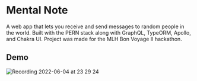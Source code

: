 # Mental Note
A web app that lets you receive and send messages to random people in the world. Built with the PERN stack along with GraphQL, TypeORM, Apollo, and Chakra UI. Project was made for the MLH Bon Voyage II hackathon.

## Demo
![Recording 2022-06-04 at 23 29 24](https://user-images.githubusercontent.com/48599206/172038515-96d4545e-0107-4ba2-b04e-0ba70fed6436.gif)
